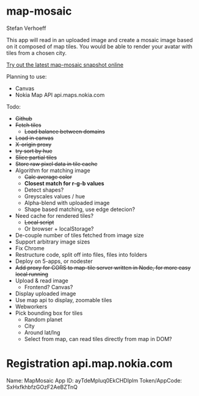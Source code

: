 map-mosaic
==========

Stefan Verhoeff

This app will read in an uploaded image and create a mosaic image based on it composed of map tiles. You would be able to render your avatar with tiles from a chosen city.

[Try out the latest map-mosaic snapshot online](http://stefanverhoeff.github.com/map-mosaic/)

Planning to use:
- Canvas
- Nokia Map API api.maps.nokia.com

Todo:
- ~~Github~~
- ~~Fetch tiles~~
  - ~~Load balance between domains~~
- ~~Load in canvas~~
 - ~~X-origin proxy~~
- ~~try sort by hue~~
- ~~Slice partial tiles~~
- ~~Store raw pixel data in tile cache~~
- Algorithm for matching image
  - ~~Calc average color~~
  - **Closest match for r-g-b values**
  - Detect shapes?
  - Greyscales values / hue
  - Alpha-blend with uploaded image
  - Shape based matching, use edge detecion?
- Need cache for rendered tiles?
  - ~~Local script~~
  - Or browser + localStorage?
- De-couple number of tiles fetched from image size
- Support arbitrary image sizes
- Fix Chrome
- Restructure code, split off into files, files into folders
- Deploy on 5-apps, or nodester
- ~~Add proxy for CORS to map-tile server written in Node, for more easy local running~~
- Upload & read image
  - Frontend? Canvas?
- Display uploaded image
- Use map api to display, zoomable tiles
- Webworkers
- Pick bounding box for tiles
  - Random planet
  - City
  - Around lat/lng
  - Select from map, can read tiles directly from map in DOM?

Registration api.map.nokia.com
==============================

Name: MapMosaic
App ID: ayTdeMpluq0EkCHDIplm
Token/AppCode: SxHxfkhbfzGOzF2AeBZTnQ

